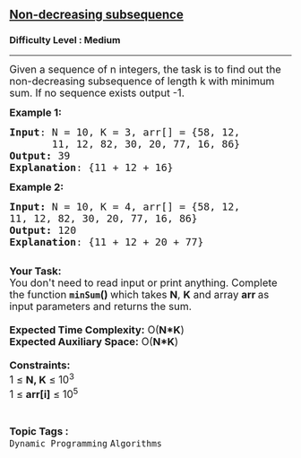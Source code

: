 <h2><a href="https://practice.geeksforgeeks.org/problems/non-decreasing-subsequence5737/1">Non-decreasing subsequence</a></h2><h3>Difficulty Level : Medium</h3><hr><div class="problems_problem_content__Xm_eO"><p><span style="font-size: 18px;">Given a sequence of n integers, the task is to find out the non-decreasing subsequence of length k with minimum sum. If no sequence exists output -1.</span></p>
<p><span style="font-size: 18px;"><strong>Example 1:</strong></span></p>
<pre><span style="font-size: 18px;"><strong>Input</strong>: N = 10, K = 3, arr[] = {58, 12, 
       11, 12, 82, 30, 20, 77, 16, 86}
<strong>Output:</strong> 39</span>
<span style="font-size: 18px;"><strong>Explanation</strong>: {11 + 12 + 16}</span></pre>
<div><span style="font-size: 18px;"><strong>Example 2:</strong></span></div>
<pre><span style="font-size: 18px;"><strong>Input: </strong>N = 10, K = 4, arr[] = {58, 12,
11, 12, 82, 30, 20, 77, 16, 86}
<strong>Output: </strong>120
<strong>Explanation</strong>: {11 + 12 + 20 + 77}</span></pre>
<p><br><span style="font-size: 18px;"><strong>Your Task:&nbsp;&nbsp;</strong><br>You don't need to read input or print anything. Complete the function <strong><code>minSum</code>()&nbsp;</strong>which takes <strong>N</strong>, <strong>K</strong> and array <strong>arr </strong>as input parameters and returns the sum.<br><br><strong>Expected Time Complexity:</strong> O(<strong>N*K</strong>)<br><strong>Expected Auxiliary Space:</strong> O(<strong>N*K</strong>)<br><br><strong>Constraints:</strong><br>1 ≤ <strong>N, K</strong> ≤ 10<sup>3</sup></span><br><span style="font-size: 18px;">1 ≤ <strong>arr[i]</strong> ≤ 10<sup>5</sup></span></p></div><br><p><span style=font-size:18px><strong>Topic Tags : </strong><br><code>Dynamic Programming</code>&nbsp;<code>Algorithms</code>&nbsp;